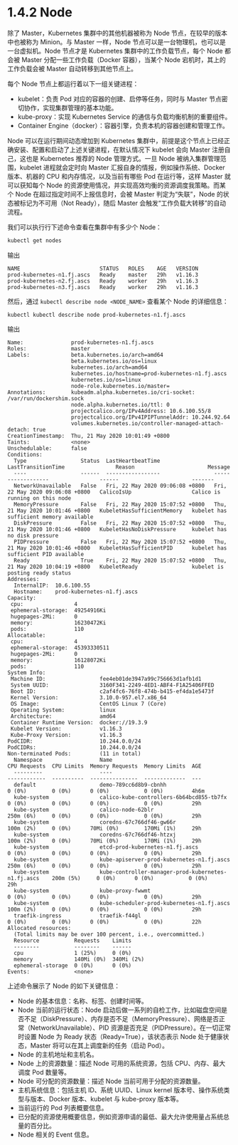 # 1.4.2 Node

除了 Master，Kubernetes 集群中的其他机器被称为 Node 节点，在较早的版本中也被称为 Minion。与 Master 一样，Node 节点可以是一台物理机，也可以是一台虚拟机。Node 节点才是 Kubernetes 集群中的工作负载节点，每个 Node 都会被 Master 分配一些工作负载（Docker 容器），当某个 Node 宕机时，其上的工作负载会被 Master 自动转移到其他节点上。

每个 Node 节点上都运行着以下一组关键进程：
* kubelet：负责 Pod 对应的容器的创建、启停等任务，同时与 Master 节点密切协作，实现集群管理的基本功能。
* kube-proxy：实现 Kubernetes Service 的通信与负载均衡机制的重要组件。
* Container Engine（docker）：容器引擎，负责本机的容器创建和管理工作。

Node 可以在运行期间动态增加到 Kubernetes 集群中，前提是这个节点上已经正确安装、配置和启动了上述关键进程，在默认情况下 kubelet 会向 Master 注册自己，这也是 Kubernetes 推荐的 Node 管理方式。一旦 Node 被纳入集群管理范围，kubelet 进程就会定时向 Master 汇报自身的情报，例如操作系统、Docker 版本、机器的 CPU 和内存情况，以及当前有哪些 Pod 在运行等，这样 Master 就可以获知每个 Node 的资源使用情况，并实现高效均衡的资源调度我策略。而某个 Node 在超过指定时间不上报信息时，会被 Master 判定为“失联”，Node 的状态被标记为不可用（Not Ready），随后 Master 会触发“工作负载大转移”的自动流程。

我们可以执行行下述命令查看在集群中有多少个 Node：
```bash
kubectl get nodes
```

输出

```text
NAME                         STATUS   ROLES    AGE   VERSION
prod-kubernetes-n1.fj.ascs   Ready    master   29h   v1.16.3
prod-kubernetes-n2.fj.ascs   Ready    worker   29h   v1.16.3
prod-kubernetes-n3.fj.ascs   Ready    worker   29h   v1.16.3
```

然后，通过 `kubectl describe node <NODE_NAME>` 查看某个 Node 的详细信息：
```bashhell script
kubectl kubectl describe node prod-kubernetes-n1.fj.ascs
```

输出

```text
Name:               prod-kubernetes-n1.fj.ascs
Roles:              master
Labels:             beta.kubernetes.io/arch=amd64
                    beta.kubernetes.io/os=linux
                    kubernetes.io/arch=amd64
                    kubernetes.io/hostname=prod-kubernetes-n1.fj.ascs
                    kubernetes.io/os=linux
                    node-role.kubernetes.io/master=
Annotations:        kubeadm.alpha.kubernetes.io/cri-socket: /var/run/dockershim.sock
                    node.alpha.kubernetes.io/ttl: 0
                    projectcalico.org/IPv4Address: 10.6.100.55/8
                    projectcalico.org/IPv4IPIPTunnelAddr: 10.244.92.64
                    volumes.kubernetes.io/controller-managed-attach-detach: true
CreationTimestamp:  Thu, 21 May 2020 10:01:49 +0800
Taints:             <none>
Unschedulable:      false
Conditions:
  Type                 Status  LastHeartbeatTime                 LastTransitionTime                Reason                       Message
  ----                 ------  -----------------                 ------------------                ------                       -------
  NetworkUnavailable   False   Fri, 22 May 2020 09:06:08 +0800   Fri, 22 May 2020 09:06:08 +0800   CalicoIsUp                   Calico is running on this node
  MemoryPressure       False   Fri, 22 May 2020 15:07:52 +0800   Thu, 21 May 2020 10:01:46 +0800   KubeletHasSufficientMemory   kubelet has sufficient memory available
  DiskPressure         False   Fri, 22 May 2020 15:07:52 +0800   Thu, 21 May 2020 10:01:46 +0800   KubeletHasNoDiskPressure     kubelet has no disk pressure
  PIDPressure          False   Fri, 22 May 2020 15:07:52 +0800   Thu, 21 May 2020 10:01:46 +0800   KubeletHasSufficientPID      kubelet has sufficient PID available
  Ready                True    Fri, 22 May 2020 15:07:52 +0800   Thu, 21 May 2020 10:04:19 +0800   KubeletReady                 kubelet is posting ready status
Addresses:
  InternalIP:  10.6.100.55
  Hostname:    prod-kubernetes-n1.fj.ascs
Capacity:
 cpu:                4
 ephemeral-storage:  49254916Ki
 hugepages-2Mi:      0
 memory:             16230472Ki
 pods:               110
Allocatable:
 cpu:                4
 ephemeral-storage:  45393330511
 hugepages-2Mi:      0
 memory:             16128072Ki
 pods:               110
System Info:
 Machine ID:                 fee4eb01de3947a99c756663d1afb1d1
 System UUID:                3160F341-2249-4ED1-ABF4-F1A25406FFED
 Boot ID:                    c2af4fc6-76f8-474b-b415-ef4da1e5473f
 Kernel Version:             3.10.0-957.el7.x86_64
 OS Image:                   CentOS Linux 7 (Core)
 Operating System:           linux
 Architecture:               amd64
 Container Runtime Version:  docker://19.3.9
 Kubelet Version:            v1.16.3
 Kube-Proxy Version:         v1.16.3
PodCIDR:                     10.244.0.0/24
PodCIDRs:                    10.244.0.0/24
Non-terminated Pods:         (11 in total)
  Namespace                  Name                                                  CPU Requests  CPU Limits  Memory Requests  Memory Limits  AGE
  ---------                  ----                                                  ------------  ----------  ---------------  -------------  ---
  default                    demo-789cc6d8b9-cbnhh                                 0 (0%)        0 (0%)      0 (0%)           0 (0%)         4h6m
  kube-system                calico-kube-controllers-6b64bcd855-tb7fx              0 (0%)        0 (0%)      0 (0%)           0 (0%)         29h
  kube-system                calico-node-62blr                                     250m (6%)     0 (0%)      0 (0%)           0 (0%)         29h
  kube-system                coredns-67c766df46-gw66r                              100m (2%)     0 (0%)      70Mi (0%)        170Mi (1%)     29h
  kube-system                coredns-67c766df46-htzxj                              100m (2%)     0 (0%)      70Mi (0%)        170Mi (1%)     29h
  kube-system                etcd-prod-kubernetes-n1.fj.ascs                       0 (0%)        0 (0%)      0 (0%)           0 (0%)         29h
  kube-system                kube-apiserver-prod-kubernetes-n1.fj.ascs             250m (6%)     0 (0%)      0 (0%)           0 (0%)         29h
  kube-system                kube-controller-manager-prod-kubernetes-n1.fj.ascs    200m (5%)     0 (0%)      0 (0%)           0 (0%)         29h
  kube-system                kube-proxy-fwwmt                                      0 (0%)        0 (0%)      0 (0%)           0 (0%)         29h
  kube-system                kube-scheduler-prod-kubernetes-n1.fj.ascs             100m (2%)     0 (0%)      0 (0%)           0 (0%)         29h
  traefik-ingress            traefik-f44gl                                         0 (0%)        0 (0%)      0 (0%)           0 (0%)         22h
Allocated resources:
  (Total limits may be over 100 percent, i.e., overcommitted.)
  Resource           Requests    Limits
  --------           --------    ------
  cpu                1 (25%)     0 (0%)
  memory             140Mi (0%)  340Mi (2%)
  ephemeral-storage  0 (0%)      0 (0%)
Events:              <none>
```

上述命令展示了 Node 的如下关键信息：
* Node 的基本信息：名称、标签、创建时间等。
* Node 当前的运行状态：Node 启动后做一系列的自检工作，比如磁盘空间是否不足（DiskPressure）、内存是否不足（MemoryPressure）、网络是否正常（NetworkUnavailable）、PID 资源是否充足（PIDPressure）。在一切正常时设置 Node 为 Ready 状态（Ready=True），该状态表示 Node 处于健康状态，Master 将可以在其上调度新的任务（启动 Pod）。
* Node 的主机地址和主机名。
* Node 上的资源数量：描述 Node 可用的系统资源，包括 CPU、内存、最大调度 Pod 数量等。
* Node 可分配的资源数量：描述 Node 当前可用于分配的资源数量。
* 主机系统信息：包括主机 ID、系统 UUID、Linux kernel 版本号、操作系统类型与版本、Docker 版本、kubelet 与 kube-proxy 版本等。
* 当前运行的 Pod 列表概要信息。
* 已分配的资源使用概要信息，例如资源申请的最低、最大允许使用量占系统总量的百分比。
* Node 相关的 Event 信息。
